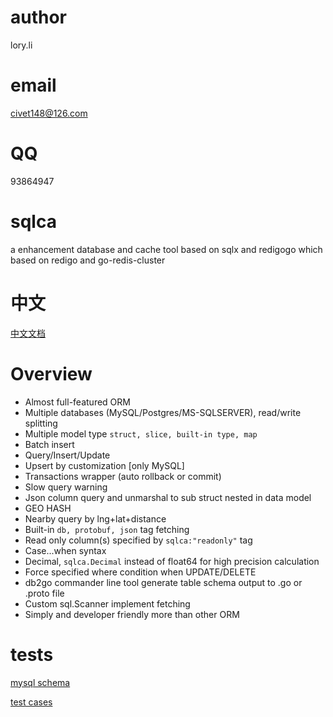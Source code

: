 # author 
lory.li
# email
civet148@126.com
# QQ 
93864947
# sqlca
a enhancement database and cache tool based on sqlx and redigogo which based on redigo and go-redis-cluster

# 中文
[中文文档](README_CN.md)

# Overview

- Almost full-featured ORM
- Multiple databases (MySQL/Postgres/MS-SQLSERVER), read/write splitting
- Multiple model type `struct, slice, built-in type, map` 
- Batch insert
- Query/Insert/Update
- Upsert by customization [only MySQL]
- Transactions wrapper (auto rollback or commit)
- Slow query warning
- Json column query and unmarshal to sub struct nested in data model
- GEO HASH 
- Nearby query by lng+lat+distance
- Built-in `db, protobuf, json` tag fetching  
- Read only column(s) specified by `sqlca:"readonly"` tag 
- Case...when syntax 
- Decimal, `sqlca.Decimal` instead of float64 for high precision calculation
- Force specified where condition when UPDATE/DELETE 
- db2go commander line tool generate table schema output to .go or .proto file
- Custom sql.Scanner implement fetching 
- Simply and developer friendly more than other ORM


# tests
[mysql schema](test/test.sql)

[test cases](test/main.go)


